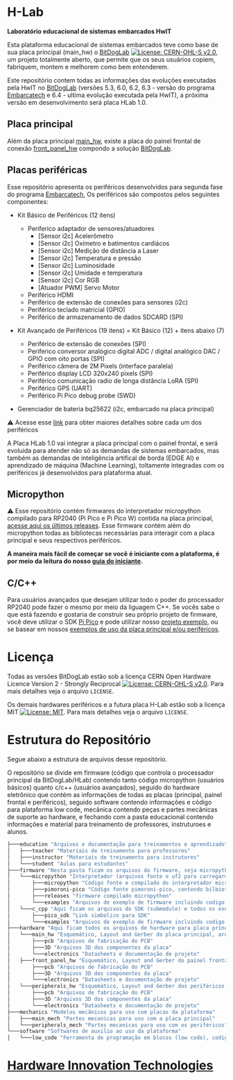 
# H-Lab

**Laboratório educacional de sistemas embarcados HwIT**

Esta plataforma educacional de sistemas embarcados teve como base de sua placa principal (main_hw) o [BitDogLab](https://github.com/Fruett/BitDogLab) [![License: CERN-OHL-S v2.0](https://img.shields.io/badge/License-CERN--OHL--S%20v2.0-blue.svg)](https://cern.ch/cern-ohl), um projeto totalmente aberto, que permite que os seus usuários copiem, fabriquem, montem e melhorem como bem entenderem.

Este repositório contem todas as informações das evoluções executadas pela HwIT no [BitDogLab](https://github.com/Fruett/BitDogLab) (versões 5.3, 6.0, 6.2, 6.3 - versão do programa [Embarcatech](https://embarcatech.softex.br/) e 6.4 - ultima evolução executada pela HwIT), a próxima versão em desenvolvimento será placa HLab 1.0.

## Placa principal

Além da placa principal [main_hw](./hardware/main_hw/bitdoglab_v6_4_main.pdf), existe a placa do painel frontal de conexão [front_panel_hw](./hardware/front_panel_hw/bitdoglab_v6_4_painel.pdf) compondo a solução [BitDogLab](https://github.com/Fruett/BitDogLab).

## Placas periféricas

Esse repositório apresenta os periféricos desenvolvidos para segunda fase do programa [Embarcatech](https://embarcatech.softex.br/), Os periféricos são compostos pelos seguintes componentes:

* Kit Básico de Periféricos (12 itens)
  * Periferico adaptador de sensores/atuadores
      * [Sensor i2c] Acelerômetro
      * [Sensor i2c] Oxímetro e batimentos cardiácos
      * [Sensor i2c] Medição de distância a Laser
      * [Sensor i2c] Temperatura e pressão
      * [Sensor i2c] Luminosidade
      * [Sensor i2c] Umidade e temperatura
      * [Sensor i2c] Cor RGB
      * [Atuador PWM] Servo Motor
  * Periférico HDMI
  * Periférico de extensão de conexões para sensores (i2c)
  * Periférico teclado matricial (GPIO)
  * Periférico de armazenamento de dados SDCARD (SPI)

* Kit Avançado de Periféricos (19 itens) = Kit Básico (12) + itens abaixo (7)
  * Periférico de extensão de conexões (SPI)
  * Periferico conversor analógico digital ADC / digital analógico DAC / GPIO com oito portas (SPI)
  * Periférico câmera de 2M Pixels (interface paralela)
  * Periférico display LCD 320x240 pixels (SPI)
  * Periférico comunicação radio de longa distância LoRA (SPI)
  * Periférico GPS (UART)
  * Periférico Pi Pico debug probe (SWD)
* Gerenciador de bateria bq25622 (i2c, embarcado na placa principal)

:warning: Acesse esse [link](https://github.com/jrfo-hwit/hlab/tree/main/hardware/peripherals_hw) para obter maiores detalhes sobre cada um dos periféricos

A Placa HLab 1.0 vai integrar a placa principal com o painel frontal, e será evoluida para atender não só as demandas de sistemas embarcados, mas também as demandas de inteligência artifical de borda (EDGE AI) e aprendizado de máquina (Machine Learning), toltamente integradas com os periféricos já desenvolvidos para plataforma atual.

## Micropython

:warning: Esse repositório contém firmwares do interpretador micropython compilado para RP2040 (Pi Pico e Pi Pico W) contida na placa principal, [acesse aqui os últimos releases](https://github.com/jrfo-hwit/hlab/tree/main/firmware/micropython/releases). Esse firmware contém além do micropython todas as bibliotecas necessárias para interagir com a placa principal e seus respectivos periféricos.

**A maneira mais fácil de começar se você é iniciante com a plataforma, é por meio da leitura do nosso [guia do iniciante](./firmware/micropython/README.md).**

## C/C++

Para usuários avançados que desejam utilizar todo o poder do processador RP2040 pode fazer o mesmo por meio da liguagem C++. Se vocês sabe o que está fazendo e gostaria de construir seu próprio projeto de firmware, você deve utilizar o SDK [Pi Pico](https://github.com/raspberrypi/pico-sdk) e pode utilizar nosso [projeto exemplo](https://github.com/jrfo-hwit/hlab/tree/main/firmware/c_cpp/boilerplate), ou se basear em nossos [exemplos de uso da placa principal e/ou periféricos](https://github.com/jrfo-hwit/hlab/tree/main/firmware/c_cpp/examples).

# Licença

Todas as versões BitDogLab estão sob a licença CERN Open Hardware Licence Version 2 - Strongly Reciprocal [![License: CERN-OHL-S v2.0](https://img.shields.io/badge/License-CERN--OHL--S%20v2.0-blue.svg)](https://cern.ch/cern-ohl).
Para mais detalhes veja o arquivo `LICENSE`.

Os demais hardwares periféricos e a futura placa H-Lab estão sob a licença MIT [![License: MIT](https://img.shields.io/badge/License-MIT-yellow.svg)](https://opensource.org/licenses/MIT). Para mais detalhes veja o arquivo `LICENSE`.

# Estrutura do Repositório

Segue abaixo a estrutura de arquivos desse repositório. 

O repositório se divide em firmware (código que controla o processador principal da BitDogLab/HLab) contendo tanto código micropython (usuários básicos) quanto c/c++ (usuários avançados), seguido do hardware eletrônico que contém as informações de todas as placas (principal, painel frontal e periféricos), seguido software contendo informações e código para plataforma low code, mecânica contendo peças e partes mecânicas de suporte ao hardware, e fechando com a pasta educacional contendo informações e material para treinamento de professores, instruturoes e alunos.

```bash
├───education "Arquivos e documentação para treinamentos e aprendizado"
│   ├───teacher "Materiais de treinamento para professores"
│   ├───instructor "Materiais de treinamento para instrutores"
│   └───student "Aulas para estudantes"
├───firmware "Nesta pasta ficam os arquivos do firmware, seja micropython ou c/c++"
│   └───micropython "Interpretador (arquivos fonte e uf2 para carregarmos na Pi Pico) e todos exemplos"
│       ├───micropython "Código fonte e compilado do interpretador micropython"
│       ├───pimoroni-pico "Código fonte pimoroni-pico, contendo bilbiotecas e micropython"
│       ├───releases "firmware compilado micropython"
│       └───examples "Arquivos de exemplo de firmware incluindo codigo fonte e documentação"
│   └───c_cpp "Aqui ficam os arquivos do SDK (submodule) e todos os exemplos"
│       ├───pico_sdk "Link simbolico para SDK"
│       └───examples "Arquivos de exemplo de firmware incluindo codigo fonte e documentação"
├───hardware "Aqui ficam todos os arquivos de hardware para placa principal, painel frontal e perifericos"
│   └───main_hw "Esquemático, Layout and Gerber da placa principal, arquivos de projeto"
│       ├───pcb "Arquivos de fabricação do PCB"
│       ├───3D "Arquivos 3D dos componentes da placa"
│       └───electronics "Datasheets e documentação de projeto"
│   ├───front_panel_hw "Esquemático, Layout and Gerber do painel frontal (quando existente), arquivos de projeto"
│       ├───pcb "Arquivos de fabricação do PCB"
│       ├───3D "Arquivos 3D dos componentes da placa"
│       └───electronics "Datasheets e documentação de projeto"
│   └───peripherals_hw "Esquemático, Layout and Gerber dos periféricos, arquivos de projeto"
│       ├───pcb "Arquivos de fabricação do PCB"
│       ├───3D "Arquivos 3D dos componentes da placa"
│       └───electronics "Datasheets e documentação de projeto"
├───mechanics "Modelos mecânicos para uso com placas da plataforma"
│   ├───main_mech "Partes mecanicas para uso com a placa principal"
│   └───peripherals_mech "Partes mecanicas para uso com os periféricos"
└───software "Softwares de auxilio ao uso da plataforma"
│   └───low_code "Ferramenta de programação em blocos (low code), codigo fonte, biblioteca e documentos"
```

# [Hardware Innovation Technologies](http://www.hwit.com.br/)
